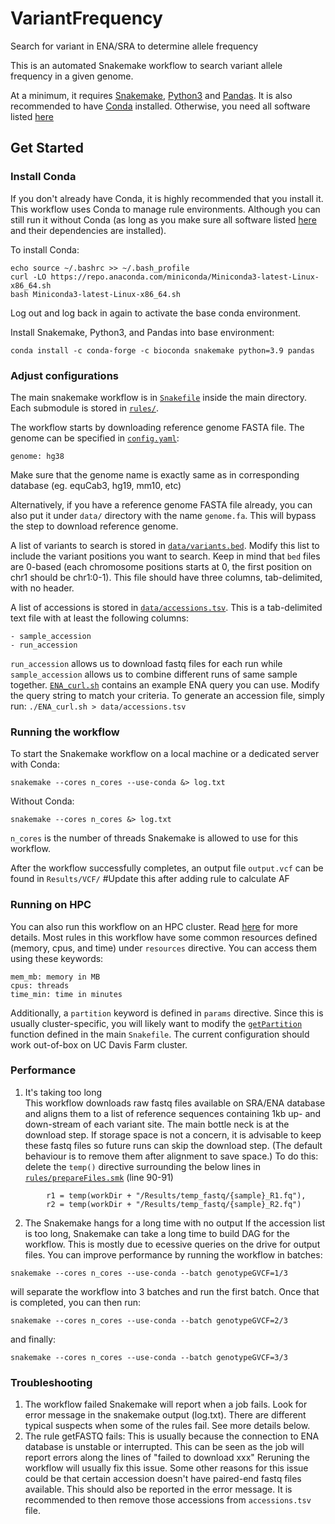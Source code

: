 # VariantFrequency
Search for variant in ENA/SRA to determine allele frequency

This is an automated Snakemake workflow to search variant allele frequency in a given genome.

At a minimum, it requires [Snakemake](https://snakemake.readthedocs.io/en/stable/), [Python3](https://www.python.org/download/releases/3.0/) and [Pandas](https://pandas.pydata.org/pandas-docs/stable/index.html). It is also recommended to have [Conda](https://docs.conda.io/en/latest/) installed. Otherwise, you need all software listed [here](https://github.com/SichongP/VariantFrequency/blob/main/software_version.txt)

## Get Started

### Install Conda

If you don't already have Conda, it is highly recommended that you install it. This workflow uses Conda to manage rule environments. Although you can still run it without Conda (as long as you make sure all software listed [here](https://github.com/SichongP/VariantFrequency/blob/main/software_version.txt) and their dependencies are installed).

To install Conda:
```
echo source ~/.bashrc >> ~/.bash_profile
curl -LO https://repo.anaconda.com/miniconda/Miniconda3-latest-Linux-x86_64.sh
bash Miniconda3-latest-Linux-x86_64.sh
```

Log out and log back in again to activate the base conda environment.

Install Snakemake, Python3, and Pandas into base environment:
```
conda install -c conda-forge -c bioconda snakemake python=3.9 pandas
```

### Adjust configurations

The main snakemake workflow is in [`Snakefile`](https://github.com/SichongP/VariantFrequency/blob/main/Snakefile) inside the main directory. Each submodule is stored in [`rules/`](https://github.com/SichongP/VariantFrequency/tree/main/rules).

The workflow starts by downloading reference genome FASTA file. The genome can be specified in [`config.yaml`](https://github.com/SichongP/VariantFrequency/blob/main/config.yaml):
```
genome: hg38
```
Make sure that the genome name is exactly same as in corresponding database (eg. equCab3, hg19, mm10, etc)

Alternatively, if you have a reference genome FASTA file already, you can also put it under `data/` directory with the name `genome.fa`. This will bypass the step to download reference genome.

A list of variants to search is stored in [`data/variants.bed`](https://github.com/SichongP/VariantFrequency/blob/main/data/variants.bed). Modify this list to include the variant positions you want to search.
Keep in mind that `bed` files are 0-based (each chromosome positions starts at 0, the first position on chr1 should be chr1:0-1). This file should have three columns, tab-delimited, with no header.

A list of accessions is stored in [`data/accessions.tsv`](https://github.com/SichongP/VariantFrequency/blob/main/data/accessions.tsv). This is a tab-delimited text file with at least the following columns:
```
- sample_accession
- run_accession
```
`run_accession` allows us to download fastq files for each run while `sample_accession` allows us to combine different runs of same sample together. [`ENA_curl.sh`](https://github.com/SichongP/VariantFrequency/blob/main/ENA_curl.sh) contains an example ENA query you can use. Modify the query string to match your criteria.
To generate an accession file, simply run: `./ENA_curl.sh > data/accessions.tsv`

### Running the workflow

To start the Snakemake workflow on a local machine or a dedicated server with Conda:
```
snakemake --cores n_cores --use-conda &> log.txt
```
Without Conda:
```
snakemake --cores n_cores &> log.txt
```
`n_cores` is the number of threads Snakemake is allowed to use for this workflow.

After the workflow successfully completes, an output file `output.vcf` can be found in `Results/VCF/` #Update this after adding rule to calculate AF

### Running on HPC

You can also run this workflow on an HPC cluster. Read [here](https://snakemake.readthedocs.io/en/stable/executing/cluster.html) for more details.
Most rules in this workflow have some common resources defined (memory, cpus, and time) under `resources` directive. You can access them using these keywords:
```
mem_mb: memory in MB
cpus: threads
time_min: time in minutes
```
Additionally, a `partition` keyword is defined in `params` directive. Since this is usually cluster-specific, you will likely want to modify the [`getPartition`](https://github.com/SichongP/VariantFrequency/blob/41a3b157c93cf5015f3ade5648680469c3f9ee8e/Snakefile#L20-L30) function defined in the main `Snakefile`.
The current configuration should work out-of-box on UC Davis Farm cluster.

### Performance

1. It's taking too long  
This workflow downloads raw fastq files available on SRA/ENA database and aligns them to a list of reference sequences containing 1kb up- and down-stream of each variant site. The main bottle neck is at the download step.
If storage space is not a concern, it is advisable to keep these fastq files so future runs can skip the download step. (The default behaviour is to remove them after alignment to save space.)
To do this:
delete the `temp()` directive surrounding the below lines in [`rules/prepareFiles.smk`](https://github.com/SichongP/VariantFrequency/blob/main/rules/prepareFiles.smk) (line 90-91)
```
        r1 = temp(workDir + "/Results/temp_fastq/{sample}_R1.fq"),
        r2 = temp(workDir + "/Results/temp_fastq/{sample}_R2.fq")
```

2. The Snakemake hangs for a long time with no output
If the accession list is too long, Snakemake can take a long time to build DAG for the workflow. This is mostly due to ecessive queries on the drive for output files. You can improve
performance by running the workflow in batches:

```
snakemake --cores n_cores --use-conda --batch genotypeGVCF=1/3
```
will separate the workflow into 3 batches and run the first batch. Once that is completed, you can then run:
```
snakemake --cores n_cores --use-conda --batch genotypeGVCF=2/3
```
and finally:
```
snakemake --cores n_cores --use-conda --batch genotypeGVCF=3/3
```

### Troubleshooting
1. The workflow failed
   Snakemake will report when a job fails. Look for error message in the snakemake output (log.txt). There are different typical suspects when some of the rules fail. See more details below.
2. The rule getFASTQ fails:
    This is usually because the connection to ENA database is unstable or interrupted. This can be seen as the job will report errors along the lines of "failed to download xxx" Reruning the workflow will usually fix this issue. Some other reasons for this issue could be that certain accession doesn't have paired-end fastq files available. This should also be reported in the error message. It is recommended to then remove those accessions from `accessions.tsv` file.

